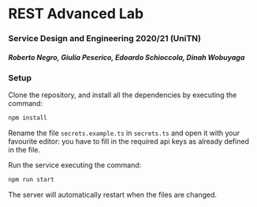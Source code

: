 # REST Advanced Lab
### Service Design and Engineering 2020/21 (UniTN)
##### Roberto Negro, Giulia Peserico, Edoardo Schioccola, Dinah Wobuyaga


### Setup

Clone the repository, and install all the dependencies by executing the command:

```bash
npm install
```

Rename the file `secrets.example.ts` in `secrets.ts` and open it with your favourite editor: you have to fill in the required api keys as already defined in the file.

Run the service executing the command:

```bash
npm run start
```

The server will automatically restart when the files are changed.
